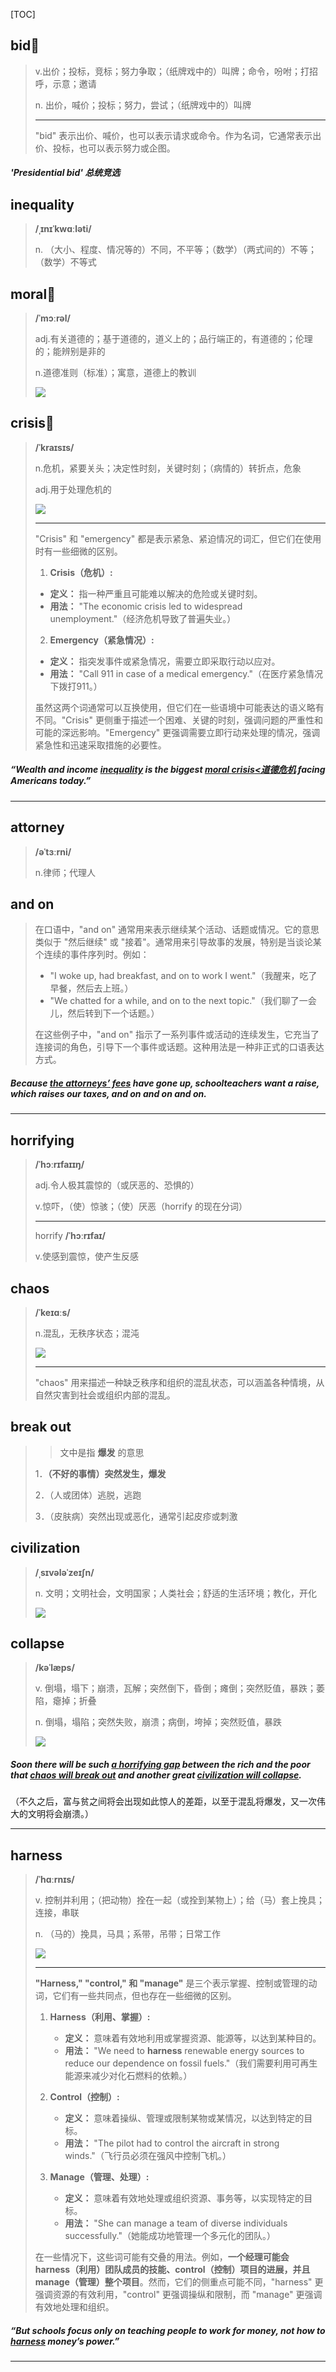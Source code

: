 [TOC]

## bid🚩

> v.出价；投标，竞标；努力争取；（纸牌戏中的）叫牌；命令，吩咐；打招呼，示意；邀请
> 
>n.
> 出价，喊价；投标；努力，尝试；（纸牌戏中的）叫牌
> 
>---
> 
>"bid" 表示出价、喊价，也可以表示请求或命令。作为名词，它通常表示出价、投标，也可以表示努力或企图。

##### 'Presidential **bid**' 总统竞选

## inequality

> **/ˌɪnɪˈkwɑːləti/**
>
> n.
> （大小、程度、情况等的）不同，不平等；（数学）（两式间的）不等；（数学）不等式

## moral🚩

> **/ˈmɔːrəl/**
>
> adj.有关道德的；基于道德的，道义上的；品行端正的，有道德的；伦理的；能辨别是非的
> 
>n.道德准则（标准）；寓意，道德上的教训
> 
> ![](https://ydlunacommon-cdn.nosdn.127.net/ea8e6a34aa26be89a78b593949bd64e8.jpg?)

## crisis🚩

> **/ˈkraɪsɪs/**
>
> n.危机，紧要关头；决定性时刻，关键时刻；（病情的）转折点，危象
> 
>adj.用于处理危机的
> 
> ![](https://ydlunacommon-cdn.nosdn.127.net/d1851115e3ddaa8136bfbcb3b56c4e12.jpg?)
>
> ---
>
> "Crisis" 和 "emergency" 都是表示紧急、紧迫情况的词汇，但它们在使用时有一些细微的区别。
>
> 1. **Crisis（危机）:**
>   - **定义：** 指一种严重且可能难以解决的危险或关键时刻。
>    - **用法：** "The economic crisis led to widespread unemployment."（经济危机导致了普遍失业。）
> 
> 2. **Emergency（紧急情况）:**
>   - **定义：** 指突发事件或紧急情况，需要立即采取行动以应对。
>    - **用法：** "Call 911 in case of a medical emergency."（在医疗紧急情况下拨打911。）
> 
> 虽然这两个词通常可以互换使用，但它们在一些语境中可能表达的语义略有不同。"Crisis" 更侧重于描述一个困难、关键的时刻，强调问题的严重性和可能的深远影响。"Emergency" 更强调需要立即行动来处理的情况，强调紧急性和迅速采取措施的必要性。
>

##### “Wealth and income **<u>inequality</u>** is the biggest <u>**moral** **crisis**<道德危机</u> facing Americans today.”

---

## **attorney**

> **/əˈtɜːrni/**
>
> n.律师；代理人

## and on

> 在口语中，"and on" 通常用来表示继续某个活动、话题或情况。它的意思类似于 "然后继续" 或 "接着"。通常用来引导故事的发展，特别是当谈论某个连续的事件序列时。例如：
>
> - "I woke up, had breakfast, and on to work I went."（我醒来，吃了早餐，然后去上班。）
> - "We chatted for a while, and on to the next topic."（我们聊了一会儿，然后转到下一个话题。）
>
> 在这些例子中，"and on" 指示了一系列事件或活动的连续发生，它充当了连接词的角色，引导下一个事件或话题。这种用法是一种非正式的口语表达方式。

##### Because <u>the **attorney**s’ fees</u> have gone up, schoolteachers want a raise, which raises our taxes, and on and on and on.

---

## horrifying

> **/ˈhɔːrɪfaɪɪŋ/**
>
> adj.令人极其震惊的（或厌恶的、恐惧的）
> 
>v.惊吓，（使）惊骇；（使）厌恶（horrify 的现在分词）
> 
> ---
>
> horrify  **/ˈhɔːrɪfaɪ/**
>
> v.使感到震惊，使产生反感

## chaos

> **/ˈkeɪɑːs/**
>
> n.混乱，无秩序状态；混沌
>
> ![](https://ydlunacommon-cdn.nosdn.127.net/214822f4971ac2009a2c74bd467a7d38.jpg?)
>
> ---
>
> "chaos" 用来描述一种缺乏秩序和组织的混乱状态，可以涵盖各种情境，从自然灾害到社会或组织内部的混乱。

## break out

> > 文中是指 **爆发** 的意思
>
> 1．**（不好的事情）突然发生，爆发**
>
> 2．（人或团体）逃脱，逃跑
>
> 3．（皮肤病）突然出现或恶化，通常引起皮疹或刺激

## civilization

> **/ˌsɪvələˈzeɪʃn/**
>
> n.
> 文明；文明社会，文明国家；人类社会；舒适的生活环境；教化，开化
>
> ![](https://ydlunacommon-cdn.nosdn.127.net/4441d28c670f114534f5750411e8c42f.jpg?)

## collapse

> **/kəˈlæps/**
>
> v.
> 倒塌，塌下；崩溃，瓦解；突然倒下，昏倒；瘫倒；突然贬值，暴跌；萎陷，瘪掉；折叠
>
> n.
> 倒塌，塌陷；突然失败，崩溃；病倒，垮掉；突然贬值，暴跌
>
> ![](https://ydlunacommon-cdn.nosdn.127.net/d2d5b4875a1b83214d7496c23803858f.jpg?)

##### Soon there will be such <u>a **horrifying** gap</u> between the rich and the poor that <u>**chaos** will **break out**</u> and another great <u>**civilization** will **collapse**</u>.

（不久之后，富与贫之间将会出现如此惊人的差距，以至于混乱将爆发，又一次伟大的文明将会崩溃。）

---

## harness

> **/ˈhɑːrnɪs/**
>
> v.
> 控制并利用；（把动物）拴在一起（或拴到某物上）；给（马）套上挽具；连接，串联
>
> n.
> （马的）挽具，马具；系带，吊带；日常工作
>
> ![](https://ydlunacommon-cdn.nosdn.127.net/e57ff0136193fc8ca03d2ba1db443451.jpg?)
>
> ---
>
> **"Harness," "control," 和 "manage"** 是三个表示掌握、控制或管理的动词，它们有一些共同点，但也存在一些细微的区别。
>
> 1. **Harness（利用、掌握）:**
>    - **定义：** 意味着有效地利用或掌握资源、能源等，以达到某种目的。
>    - **用法：** "We need to **harness** renewable energy sources to reduce our dependence on fossil fuels."（我们需要利用可再生能源来减少对化石燃料的依赖。）
>
> 2. **Control（控制）:**
>    - **定义：** 意味着操纵、管理或限制某物或某情况，以达到特定的目标。
>    - **用法：** "The pilot had to control the aircraft in strong winds."（飞行员必须在强风中控制飞机。）
>
> 3. **Manage（管理、处理）:**
>    - **定义：** 意味着有效地处理或组织资源、事务等，以实现特定的目标。
>    - **用法：** "She can manage a team of diverse individuals successfully."（她能成功地管理一个多元化的团队。）
>
> 在一些情况下，这些词可能有交叠的用法。例如，**一个经理可能会 harness（利用）团队成员的技能、control（控制）项目的进展，并且 manage（管理）整个项目**。然而，它们的侧重点可能不同，"harness" 更强调资源的有效利用，"control" 更强调操纵和限制，而 "manage" 更强调有效地处理和组织。

##### “But schools focus only on teaching people to work for money, not how to **<u>harness</u>** money’s power.”

---




